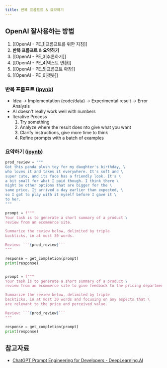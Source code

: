 ```yaml
---
title: 반복 프롬프트 & 요약하기
---
```




## OpenAI 잘사용하는 방법 

1. [[OpenAI - PE_1|프롬프트를 위한 지침]]
2. **반복 프롬프트** & **요약하기**
3. [[OpenAI - PE_3|추론하기]]
4. [[OpenAI - PE_4|텍스트 변환]]
5. [[OpenAI - PE_5|프롬프트 확장]]
6. [[OpenAI - PE_6|챗봇]]


### 반복 프롬프트 ([ipynb](https://colab.research.google.com/drive/1kolj2HPakI43DU3BOug_wEP-wQ_UCAq4?usp=sharing))

-  Idea -> Implementation (code/data) -> Experimental result -> Error Analysis 
- AI doesn't really work well with numbers 
- Iterative Process 
    1. Try something 
    2. Analyze where the result does nto give what you want 
    3. Clarify instructions, give more time to think 
    4. Refine prompts with a batch of examples 

### 요약하기 ([ipynb](https://colab.research.google.com/drive/1KmtI-ZI3bY_eWiXpqMw_TeNxz53smCu2?usp=sharing))

```python
prod_review = """
Got this panda plush toy for my daughter's birthday, \
who loves it and takes it everywhere. It's soft and \ 
super cute, and its face has a friendly look. It's \ 
a bit small for what I paid though. I think there \ 
might be other options that are bigger for the \ 
same price. It arrived a day earlier than expected, \ 
so I got to play with it myself before I gave it \ 
to her.
"""

prompt = f"""
Your task is to generate a short summary of a product \
review from an ecommerce site. 

Summarize the review below, delimited by triple 
backticks, in at most 30 words. 

Review: ```{prod_review}```
"""

response = get_completion(prompt)
print(response)


prompt = f"""
Your task is to generate a short summary of a product \
review from an ecommerce site to give feedback to the pricing department. 

Summarize the review below, delimited by triple 
backticks, in at most 30 words and focusing on any aspects that \ 
are relevant to the price and perceived value. 

Review: ```{prod_review}```
"""

response = get_completion(prompt)
print(response)

```

## 참고자료
- [ChatGPT Prompt Engineering for Developers - DeepLearning.AI](https://www.youtube.com/playlist?list=PLSpnHWTONcJ3Hiecy_6nprwhKyJv40U6M)
